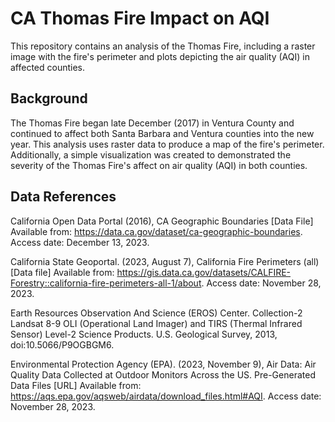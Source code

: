 # CA Thomas Fire Impact on AQI
This repository contains an analysis of the Thomas Fire, including a raster image with the fire's perimeter and plots depicting the air quality (AQI) in affected counties.

## Background
The Thomas Fire began late December (2017) in Ventura County and continued to affect both Santa Barbara and Ventura counties into the new year. This analysis uses raster data to produce a map of the fire's perimeter. Additionally, a simple visualization was created to demonstrated the severity of the Thomas Fire's affect on air quality (AQI) in both counties.

## Data References 
California Open Data Portal (2016), CA Geographic Boundaries [Data File] Available from: https://data.ca.gov/dataset/ca-geographic-boundaries. Access date: December 13, 2023.

California State Geoportal. (2023, August 7), California Fire Perimeters (all) [Data file] Available from: https://gis.data.ca.gov/datasets/CALFIRE-Forestry::california-fire-perimeters-all-1/about. Access date: November 28, 2023.

Earth Resources Observation And Science (EROS) Center. Collection-2 Landsat 8-9 OLI (Operational Land Imager) and TIRS (Thermal Infrared Sensor) Level-2 Science Products. U.S. Geological Survey, 2013, doi:10.5066/P9OGBGM6.

Environmental Protection Agency (EPA). (2023, November 9), Air Data: Air Quality Data Collected at Outdoor Monitors Across the US. Pre-Generated Data Files [URL] Available from: https://aqs.epa.gov/aqsweb/airdata/download_files.html#AQI. Access date: November 28, 2023.
